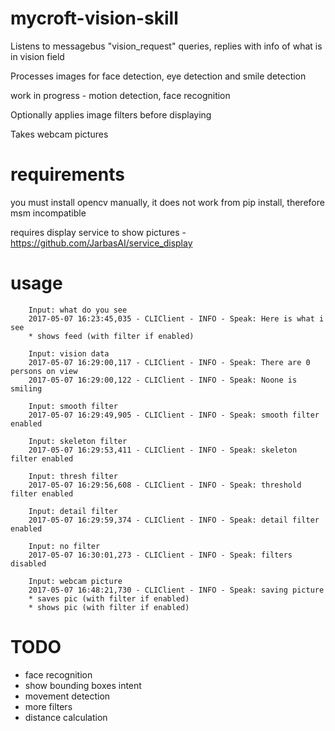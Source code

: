 # mycroft-vision-skill

Listens to messagebus "vision_request" queries, replies with info of what is in vision field

Processes images for face detection, eye detection and smile detection

work in progress - motion detection, face recognition

Optionally applies image filters before displaying

Takes webcam pictures


# requirements

you must install opencv manually, it does not work from pip install, therefore msm incompatible

requires display service to show pictures - https://github.com/JarbasAI/service_display

# usage

        Input: what do you see
        2017-05-07 16:23:45,035 - CLIClient - INFO - Speak: Here is what i see
        * shows feed (with filter if enabled)

        Input: vision data
        2017-05-07 16:29:00,117 - CLIClient - INFO - Speak: There are 0 persons on view
        2017-05-07 16:29:00,122 - CLIClient - INFO - Speak: Noone is smiling

        Input: smooth filter
        2017-05-07 16:29:49,905 - CLIClient - INFO - Speak: smooth filter enabled

        Input: skeleton filter
        2017-05-07 16:29:53,411 - CLIClient - INFO - Speak: skeleton filter enabled

        Input: thresh filter
        2017-05-07 16:29:56,608 - CLIClient - INFO - Speak: threshold filter enabled

        Input: detail filter
        2017-05-07 16:29:59,374 - CLIClient - INFO - Speak: detail filter enabled

        Input: no filter
        2017-05-07 16:30:01,273 - CLIClient - INFO - Speak: filters disabled

        Input: webcam picture
        2017-05-07 16:48:21,730 - CLIClient - INFO - Speak: saving picture
        * saves pic (with filter if enabled)
        * shows pic (with filter if enabled)

# TODO

- face recognition
- show bounding boxes intent
- movement detection
- more filters
- distance calculation